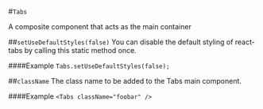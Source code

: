 #`Tabs`

A composite component that acts as the main container



##`setUseDefaultStyles(false)`
You can disable the default styling of react-tabs by calling this static method once.

####Example
`Tabs.setUseDefaultStyles(false);`

##`className`
The class name to be added to the Tabs main component.

####Example
`<Tabs className="foobar" />`